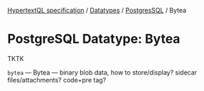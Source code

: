 [HypertextQL specification](../../README.md) / [Datatypes](../README.md) /  [PostgresSQL](README) / Bytea

# PostgreSQL Datatype: Bytea

TKTK

`bytea` — Bytea — binary blob data, how to store/display? sidecar files/attachments? code+pre tag?